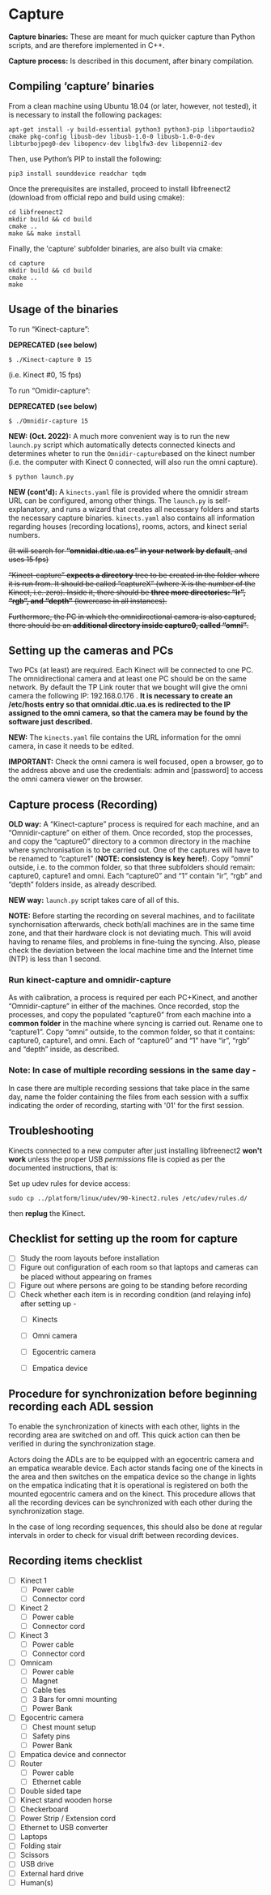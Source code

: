 # Capture

**Capture binaries:** These are meant for much quicker capture than Python scripts, and are therefore implemented in C++.

**Capture process:** Is described in this document, after binary compilation.

## Compiling ‘capture’ binaries

From a clean machine using Ubuntu 18.04 (or later, however, not tested), it is necessary to install the following packages:

```
apt-get install -y build-essential python3 python3-pip libportaudio2 	cmake pkg-config libusb-dev libusb-1.0-0 libusb-1.0-0-dev libturbojpeg0-dev libopencv-dev libglfw3-dev libopenni2-dev
```

Then, use Python’s PIP to install the following:

```
pip3 install sounddevice readchar tqdm
```

Once the prerequisites are installed, proceed to install libfreenect2 (download from official repo and build using cmake):

```
cd libfreenect2
mkdir build && cd build
cmake ..
make && make install
```

Finally, the 'capture' subfolder binaries, are also built via cmake:

```
cd capture
mkdir build && cd build
cmake ..
make
```

## Usage of the binaries

To run “Kinect-capture”:

**DEPRECATED (see below)**
```
$ ./Kinect-capture 0 15
```

(i.e. Kinect #0, 15 fps)

To run “Omidir-capture”:

**DEPRECATED (see below)**
```
$ ./Omnidir-capture 15
```

**NEW: (Oct. 2022):** A much more convenient way is to run the new `launch.py` script which automatically detects connected kinects and determines wheter to run the `Omnidir-capture`based on the kinect number (i.e. the computer with Kinect 0 connected, will also run the omni capture).

```
$ python launch.py
```

**NEW (cont'd):** A `kinects.yaml` file is provided where the omnidir stream URL can be configured, among other things. The `launch.py` is self-explanatory, and runs a wizard that creates all necessary folders and starts the necessary capture binaries. `kinects.yaml` also contains all information regarding houses (recording locations), rooms, actors, and kinect serial numbers.

~~(It will search for **“omnidai.dtic.ua.es” in your network by default**, and uses 15 fps)~~

~~“Kinect-capture” **expects a directory** tree to be created in the folder where it is run from. It should be called “captureX” (where X is the number of the Kinect, i.e. zero). Inside it, there should be **three more directories: “ir”, “rgb”, and “depth”** (lowercase in all instances).~~

~~Furthermore, the PC in which the omnidirectional camera is also captured, there should be an **additional directory inside capture0, called “omni”**.~~

## Setting up the cameras and PCs

Two PCs (at least) are required. Each Kinect will be connected to one PC. The omnidirectional camera and at least one PC should be on the same network. By default the TP Link router that we bought will give the omni camera the following IP: 192.168.0.176 . **It is necessary to create an /etc/hosts entry so that omnidai.dtic.ua.es is redirected to the IP assigned to the omni camera, so that the camera may be found by the software just described.**

**NEW:** The `kinects.yaml` file contains the URL information for the omni camera, in case it needs to be edited.

**IMPORTANT:** Check the omni camera is well focused, open a browser, go to the address above and use the credentials: admin and [password] to access the omni camera viewer on the browser.

## Capture process (Recording)

**OLD way:** A “Kinect-capture” process is required for each machine, and an “Omnidir-capture” on either of them. Once recorded, stop the processes, and copy the “capture0” directory to a common directory in the machine where synchronisation is to be carried out. One of the captures will have to be renamed to “capture1” (**NOTE: consistency is key here!**). Copy “omni” outside, i.e. to the common  folder, so that three subfolders should remain: capture0, capture1 and omni. Each “capture0” and “1” contain “ir”, “rgb” and “depth” folders inside, as already described.

**NEW way:** `launch.py` script takes care of all of this.

**NOTE:** Before starting the recording on several machines, and to facilitate synchornisation afterwards, check both/all machines are in the same time zone, and that their hardware clock is not deviating much. This will avoid having to rename files, and problems in fine-tuing the syncing. Also, please check the deviation between the local machine time and the Internet time (NTP) is less than 1 second.

### Run kinect-capture and omnidir-capture

As with calibration, a process is required per each PC+Kinect, and another “Omnidir-capture” in either of the machines. Once recorded, stop the processes, and copy the populated “capture0” from each machine into a **common folder** in the machine where syncing is carried out. Rename one to “capture1”. Copy “omni” outside, to the common folder, so that it contains: capture0, capture1, and omni. Each of “capture0” and “1” have “ir”, “rgb” and “depth” inside, as described.

### Note: In case of multiple recording sessions in the same day -
In case there are multiple recording sessions that take place in the same day, name the folder containing the files from each session with a suffix indicating the order of recording, starting with '01' for the first session. 

## Troubleshooting

Kinects connected to a new computer after just installing libfreenect2 **won't work** unless the proper USB *permissions* file is copied as per the documented instructions, that is:

Set up udev rules for device access:

```
sudo cp ../platform/linux/udev/90-kinect2.rules /etc/udev/rules.d/
```

then **replug** the Kinect.

## Checklist for setting up the room for capture
- [ ] Study the room layouts before installation
- [ ] Figure out configuration of each room so that laptops and cameras can be placed without appearing on frames
- [ ] Figure out where persons are going to be standing before recording
- [ ] Check whether each item is in recording condition (and relaying info) after setting up -
    - [ ] Kinects
    - [ ] Omni camera
    - [ ] Egocentric camera
    - [ ] Empatica device


## Procedure for synchronization before beginning recording each ADL session
To enable the synchronization of kinects with each other, lights in the recording area are switched on and off. This quick action can then be verified in during the synchronization stage.

Actors doing the ADLs are to be equipped with an egocentric camera and an empatica wearable device. Each actor stands facing one of the kinects in the area and then switches on the empatica device so the change in lights on the empatica indicating that it is operational is registered on both the mounted egocentric camera and on the kinect. This procedure allows that all the recording devices can be synchronized with each other during the synchronization stage.

In the case of long recording sequences, this should also be done at regular intervals in order to check for visual drift between recording devices.

## Recording items checklist
- [ ] Kinect 1
    - [ ] Power cable
    - [ ] Connector cord
- [ ] Kinect 2
    - [ ] Power cable
    - [ ] Connector cord
- [ ] Kinect 3
    - [ ] Power cable
    - [ ] Connector cord
- [ ] Omnicam
    - [ ] Power cable
    - [ ] Magnet
    - [ ] Cable ties
    - [ ] 3 Bars for omni mounting
    - [ ] Power Bank
- [ ] Egocentric camera
    - [ ] Chest mount setup
    - [ ] Safety pins
    - [ ] Power Bank
- [ ] Empatica device and connector
- [ ] Router 
    - [ ] Power cable
    - [ ] Ethernet cable
- [ ] Double sided tape
- [ ] Kinect stand wooden horse 
- [ ] Checkerboard
- [ ] Power Strip / Extension cord
- [ ] Ethernet to USB converter
- [ ] Laptops 
- [ ] Folding stair
- [ ] Scissors
- [ ] USB drive
- [ ] External hard drive
- [ ] Human(s)

